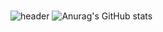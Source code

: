 #
![header](https://capsule-render.vercel.app/api?type=soft&color=gradient&customColorList=18,19&text=%20do-huni%20&height=150&fontSize=80&desc=FE/BE/NLP&descAlignY=80)
![Anurag's GitHub stats](https://github-readme-stats.vercel.app/api?username=do-huni&show_icons=true&theme=radical)
